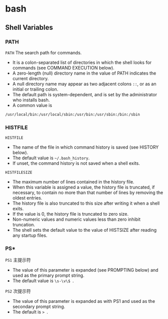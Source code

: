 # bash

## Shell Variables

### PATH

`PATH` The search path for commands.

- It is a colon-separated list of directories in which the shell looks for commands (see COMMAND EXECUTION below).
- A zero-length (null) directory name in the value of PATH indicates the current directory.
- A null directory name may appear as two adjacent colons `::`, or as an initial or trailing colon.
- The default path is system-dependent, and is set by the administrator who installs bash.
- A common value is

```bash
/usr/local/bin:/usr/local/sbin:/usr/bin:/usr/sbin:/bin:/sbin
```

### HISTFILE

`HISTFILE`

- The name of the file in which command history is saved (see HISTORY below).
- The default value is `~/.bash_history`.
- If unset, the command history is not saved when a shell exits.

`HISTFILESIZE`

- The maximum number of lines contained in the history file.
- When this variable is assigned a value, the history file is truncated, if necessary, to contain no more than that number of lines by removing the oldest entries.
- The history file is also truncated to this size after writing it when a shell exits.
- If the value is 0, the history file is truncated to zero size.
- Non-numeric values and numeric values less than zero inhibit truncation.
- The shell sets the default value to the value of HISTSIZE after reading any startup files.

### PS\*

`PS1` 主提示符

- The value of this parameter is expanded (see PROMPTING below) and used as the primary prompt string.
- The default value is `\s-\v\$ `.

`PS2` 次提示符

- The value of this parameter is expanded as with PS1 and used as the secondary prompt string.
- The default is `> `.
